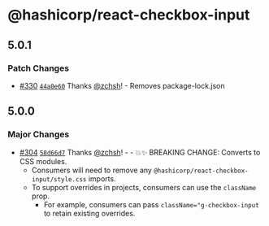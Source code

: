 # @hashicorp/react-checkbox-input

## 5.0.1

### Patch Changes

- [#330](https://github.com/hashicorp/react-components/pull/330) [`44a0e60`](https://github.com/hashicorp/react-components/commit/44a0e60b577a36978275ef1b0efa0e351a9802c6) Thanks [@zchsh](https://github.com/zchsh)! - Removes package-lock.json

## 5.0.0

### Major Changes

- [#304](https://github.com/hashicorp/react-components/pull/304) [`58d66d7`](https://github.com/hashicorp/react-components/commit/58d66d724962a4c38716430ac218a0019f275e8f) Thanks [@zchsh](https://github.com/zchsh)! - - 💥✨ BREAKING CHANGE: Converts to CSS modules.
  - Consumers will need to remove any `@hashicorp/react-checkbox-input/style.css` imports.
  - To support overrides in projects, consumers can use the `className` prop.
    - For example, consumers can pass `className="g-checkbox-input` to retain existing overrides.
